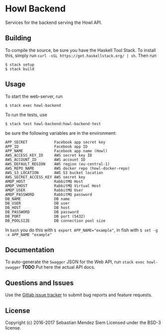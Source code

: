 # Howl Backend

Services for the backend serving the Howl API.


## Building

To compile the source, be sure you have the Haskell Tool Stack. To install this, simply run `curl -sSL https://get.haskellstack.org/ | sh`.
Then run
```
$ stack setup
$ stack build
```

## Usage

To start the web-server, run
```
$ stack exec howl-backend
```

To run the tests, use
```
$ stack test howl-backend:howl-backend-test
```
be sure the following variables are in the environment:
```
APP_SECRET            Facebook app secret key
APP_ID                Facebook app ID
APP_NAME              Facebook app name (Howl)
AWS_ACCESS_KEY_ID     AWS secret key ID
AWS_ACCOUNT_ID        AWS account ID
AWS_DEFAULT_REGION    AWS region (eu-central-1)
AWS_REPO_NAME         AWS docker repo (howl-docker-repo)
AWS_S3_LOCATION       AWS S3 bucket location
AWS_SECRET_ACCESS_KEY AWS secret key
AMQP_HOST             RabbitMQ Host
AMQP_VHOST            RabbitMQ Virtual Host
AMQP_USER             RabbitMQ User
AMQP_PASSWORD         RabbitMQ password
DB_NAME               DB name
DB_USER               DB user
DB_HOST               DB host
DB_PASSWORD           DB password
DB_PORT               DB port (5432)
DB_POOLSIZE           DB connection pool size
```
In `bash` you do this with `$ export APP_NAME="example"`, in fish with `$ set -g -x APP_NAME "example"`

## Documentation
To auto-generate the `Swagger` JSON for the Web API, run `stack exec howl-swagger`
**TODO** Put here the actual API docs.

## Questions and Issues
Use the [Gitlab issue tracker](https://gitlab.com/smendez/howl-backend/issues) to submit bug reports and feature requests.

## License
Copyright (c) 2016-2017 Sebastian Mendez Siem
Licensed under the BSD-3 license.
